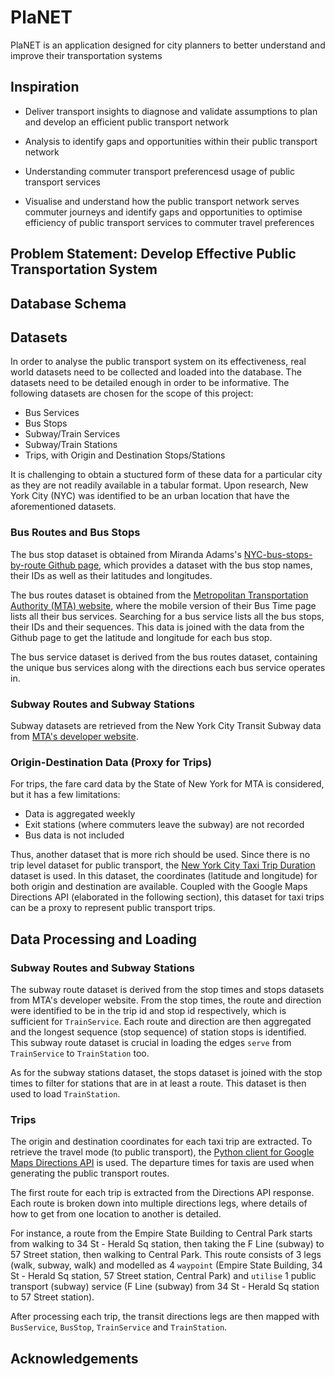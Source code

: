 # PlaNET

PlaNET is an application designed for city planners to better understand and improve their transportation systems


## Inspiration

- Deliver transport insights to diagnose and validate assumptions to plan and develop an efficient public transport network

- Analysis to identify gaps and opportunities within their public transport network

- Understanding commuter transport preferencesd usage of public transport services

- Visualise and understand how the public transport network serves commuter journeys and identify gaps and opportunities to optimise efficiency of public transport services to commuter travel preferences

## Problem Statement: Develop Effective Public Transportation System

## Database Schema

## Datasets

In order to analyse the public transport system on its effectiveness, real world datasets need to be collected and loaded into the database. The datasets need to be detailed enough in order to be informative. The following datasets are chosen for the scope of this project:

- Bus Services
- Bus Stops
- Subway/Train Services
- Subway/Train Stations
- Trips, with Origin and Destination Stops/Stations

It is challenging to obtain a stuctured form of these data for a particular city as they are not readily available in a tabular format. Upon research, New York City (NYC) was identified to be an urban location that have the aforementioned datasets.

### Bus Routes and Bus Stops
The bus stop dataset is obtained from Miranda Adams's [NYC-bus-stops-by-route Github page](https://github.com/miranda-adams/NYC-bus-stops-by-route), which provides a dataset with the bus stop names, their IDs as well as their latitudes and longitudes.

The bus routes dataset is obtained from the [Metropolitan Transportation Authority (MTA) website](https://bustime.mta.info/m), where the mobile version of their Bus Time page lists all their bus services. Searching for a bus service lists all the bus stops, their IDs and their sequences. This data is joined with the data from the Github page to get the latitude and longitude for each bus stop.

The bus service dataset is derived from the bus routes dataset, containing the unique bus services along with the directions each bus service operates in.

### Subway Routes and Subway Stations

Subway datasets are retrieved from the New York City Transit Subway data from [MTA's developer website](http://web.mta.info/developers/developer-data-terms.html#data).

### Origin-Destination Data (Proxy for Trips)

For trips, the fare card data by the State of New York for MTA is considered, but it has a few limitations:

- Data is aggregated weekly
- Exit stations (where commuters leave the subway) are not recorded
- Bus data is not included

Thus, another dataset that is more rich should be used. Since there is no trip level dataset for public transport, the [New York City Taxi Trip Duration](https://www.kaggle.com/competitions/nyc-taxi-trip-duration/data) dataset is used. In this dataset, the coordinates (latitude and longitude) for both origin and destination are available. Coupled with the Google Maps Directions API (elaborated in the following section), this dataset for taxi trips can be a proxy to represent public transport trips.

## Data Processing and Loading


### Subway Routes and Subway Stations

The subway route dataset is derived from the stop times and stops datasets from MTA's developer website. From the stop times, the route and direction were identified to be in the trip id and stop id respectively, which is sufficient for `TrainService`. Each route and direction are then aggregated and the longest sequence (stop sequence) of station stops is identified. This subway route dataset is crucial in loading the edges `serve` from `TrainService` to `TrainStation` too.

As for the subway stations dataset, the stops dataset is joined with the stop times to filter for stations that are in at least a route. This dataset is then used to load `TrainStation`.

### Trips

The origin and destination coordinates for each taxi trip are extracted. To retrieve the travel mode (to public transport), the [Python client for Google Maps Directions API](https://github.com/googlemaps/google-maps-services-python) is used. The departure times for taxis are used when generating the public transport routes.

The first route for each trip is extracted from the Directions API response. Each route is broken down into multiple directions legs, where details of how to get from one location to another is detailed.

For instance, a route from the Empire State Building to Central Park starts from walking to 34 St - Herald Sq station, then taking the F Line (subway) to 57 Street station, then walking to Central Park. This route consists of 3 legs (walk, subway, walk) and modelled as 4 `waypoint` (Empire State Building, 34 St - Herald Sq station, 57 Street station, Central Park) and `utilise` 1 public transport (subway) service (F Line (subway) from 34 St - Herald Sq station to 57 Street station).

After processing each trip, the transit directions legs are then mapped with `BusService`, `BusStop`, `TrainService` and `TrainStation`.

## Acknowledgements
